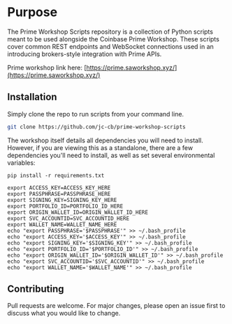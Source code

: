# Purpose

The Prime Workshop Scripts repository is a collection of Python scripts meant to be used alongside the Coinbase Prime Workshop. These scripts cover common REST endpoints and WebSocket connections used in an introducing brokers-style integration with Prime APIs.

Prime workshop link here: [https://prime.saworkshop.xyz/](https://prime.saworkshop.xyz/)

## Installation

Simply clone the repo to run scripts from your command line.

```bash
git clone https://github.com/jc-cb/prime-workshop-scripts
```

The workshop itself details all dependencies you will need to install. However, if you are viewing this as a standalone, there are a few dependencies you'll need to install, as well as set several environmental variables:

```
pip install -r requirements.txt

export ACCESS_KEY=ACCESS_KEY_HERE
export PASSPHRASE=PASSPHRASE_HERE
export SIGNING_KEY=SIGNING_KEY_HERE
export PORTFOLIO_ID=PORTFOLIO_ID_HERE
export ORIGIN_WALLET_ID=ORIGIN_WALLET_ID_HERE
export SVC_ACCOUNTID=SVC_ACCOUNTID_HERE
export WALLET_NAME=WALLET_NAME_HERE
echo "export PASSPHRASE='$PASSPHRASE'" >> ~/.bash_profile
echo "export ACCESS_KEY='$ACCESS_KEY'" >> ~/.bash_profile
echo "export SIGNING_KEY='$SIGNING_KEY'" >> ~/.bash_profile
echo "export PORTFOLIO_ID='$PORTFOLIO_ID'" >> ~/.bash_profile
echo "export ORIGIN_WALLET_ID='$ORIGIN_WALLET_ID'" >> ~/.bash_profile
echo "export SVC_ACCOUNTID='$SVC_ACCOUNTID'" >> ~/.bash_profile
echo "export WALLET_NAME='$WALLET_NAME'" >> ~/.bash_profile
```

## Contributing
Pull requests are welcome. For major changes, please open an issue first to discuss what you would like to change.
